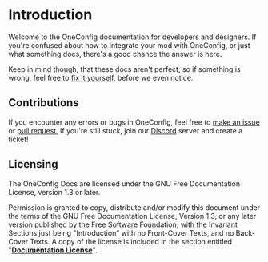 # Introduction

Welcome to the OneConfig documentation for developers and designers. If you're confused about how to integrate your mod with OneConfig, or just what something does, there's a good chance the answer is here.

Keep in mind though, that these docs aren't perfect, so if something is wrong, feel free to [fix it yourself](https://github.com/Polyfrost/OneConfig-Documentation/), before we even notice.

## Contributions

If you encounter any errors or bugs in OneConfig, feel free to [make an issue](https://github.com/Polyfrost/OneConfig/issues) or [pull request.](https://github.com/Polyfrost/OneConfig/pulls) If you're still stuck, join our [Discord](https://discord.gg/polyfrost) server and create a ticket!

## Licensing

The OneConfig Docs are licensed under the GNU Free Documentation License, version 1.3 or later.

Permission is granted to copy, distribute and/or modify this document under the terms of the GNU Free Documentation License, Version 1.3, or any later version published by the Free Software Foundation; with the Invariant Sections just being "Introduction" with no Front-Cover Texts, and no Back-Cover Texts. A copy of the license is included in the section entitled "[**Documentation License**](documentation-license.md)".&#x20;


